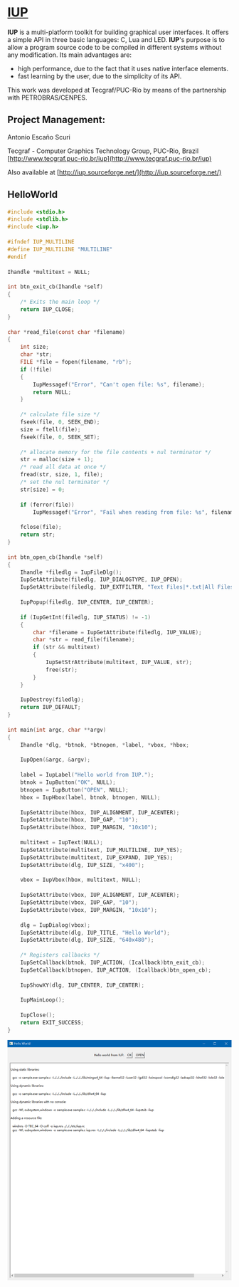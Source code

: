 # [IUP](https://iup.sourceforge.net/)

**IUP** is a multi-platform toolkit for building graphical user interfaces. It offers a  simple API in three   basic languages: C, Lua and LED. **IUP**'s purpose is to allow a program  source code to be compiled in different systems without any modification. Its main advantages are: 

- high performance, due to the fact that it uses native interface elements.
- fast learning by the user, due to the simplicity of its API.

This work was developed at Tecgraf/PUC-Rio by means of the partnership with PETROBRAS/CENPES.

## Project Management:

Antonio Escaño Scuri

Tecgraf - Computer Graphics Technology Group, PUC-Rio, Brazil
[http://www.tecgraf.puc-rio.br/iup](http://www.tecgraf.puc-rio.br/iup)

Also available at [http://iup.sourceforge.net/](http://iup.sourceforge.net/)

## HelloWorld

```c
#include <stdio.h>
#include <stdlib.h>
#include <iup.h>

#ifndef IUP_MULTILINE
#define IUP_MULTILINE "MULTILINE"
#endif

Ihandle *multitext = NULL;

int btn_exit_cb(Ihandle *self)
{
    /* Exits the main loop */
    return IUP_CLOSE;
}

char *read_file(const char *filename)
{
    int size;
    char *str;
    FILE *file = fopen(filename, "rb");
    if (!file)
    {
        IupMessagef("Error", "Can't open file: %s", filename);
        return NULL;
    }

    /* calculate file size */
    fseek(file, 0, SEEK_END);
    size = ftell(file);
    fseek(file, 0, SEEK_SET);

    /* allocate memory for the file contents + nul terminator */
    str = malloc(size + 1);
    /* read all data at once */
    fread(str, size, 1, file);
    /* set the nul terminator */
    str[size] = 0;

    if (ferror(file))
        IupMessagef("Error", "Fail when reading from file: %s", filename);

    fclose(file);
    return str;
}

int btn_open_cb(Ihandle *self)
{
    Ihandle *filedlg = IupFileDlg();
    IupSetAttribute(filedlg, IUP_DIALOGTYPE, IUP_OPEN);
    IupSetAttribute(filedlg, IUP_EXTFILTER, "Text Files|*.txt|All Files|*.*|");

    IupPopup(filedlg, IUP_CENTER, IUP_CENTER);

    if (IupGetInt(filedlg, IUP_STATUS) != -1)
    {
        char *filename = IupGetAttribute(filedlg, IUP_VALUE);
        char *str = read_file(filename);
        if (str && multitext)
        {
            IupSetStrAttribute(multitext, IUP_VALUE, str);
            free(str);
        }
    }

    IupDestroy(filedlg);
    return IUP_DEFAULT;
}

int main(int argc, char **argv)
{
    Ihandle *dlg, *btnok, *btnopen, *label, *vbox, *hbox;

    IupOpen(&argc, &argv);

    label = IupLabel("Hello world from IUP.");
    btnok = IupButton("OK", NULL);
    btnopen = IupButton("OPEN", NULL);
    hbox = IupHbox(label, btnok, btnopen, NULL);

    IupSetAttribute(hbox, IUP_ALIGNMENT, IUP_ACENTER);
    IupSetAttribute(hbox, IUP_GAP, "10");
    IupSetAttribute(hbox, IUP_MARGIN, "10x10");

    multitext = IupText(NULL);
    IupSetAttribute(multitext, IUP_MULTILINE, IUP_YES);
    IupSetAttribute(multitext, IUP_EXPAND, IUP_YES);
    IupSetAttribute(dlg, IUP_SIZE, "x400");

    vbox = IupVbox(hbox, multitext, NULL);

    IupSetAttribute(vbox, IUP_ALIGNMENT, IUP_ACENTER);
    IupSetAttribute(vbox, IUP_GAP, "10");
    IupSetAttribute(vbox, IUP_MARGIN, "10x10");

    dlg = IupDialog(vbox);
    IupSetAttribute(dlg, IUP_TITLE, "Hello World");
    IupSetAttribute(dlg, IUP_SIZE, "640x480");

    /* Registers callbacks */
    IupSetCallback(btnok, IUP_ACTION, (Icallback)btn_exit_cb);
    IupSetCallback(btnopen, IUP_ACTION, (Icallback)btn_open_cb);

    IupShowXY(dlg, IUP_CENTER, IUP_CENTER);

    IupMainLoop();

    IupClose();
    return EXIT_SUCCESS;
}
```



![image-20230414190012505](examples/C/helloworld.png)